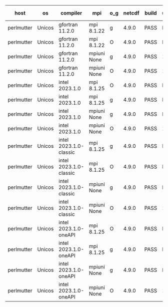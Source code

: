 

| host     | os       | compiler                              | mpi                      | o_g        | netcdf        | build       | u_pass          | u_fail          | s_pass            | s_fail            | e_pass             | e_fail             | nuopc_pass       | nuopc_fail       | artifacts link          |
|----------|----------|---------------------------------------|--------------------------|------------|---------------|-------------|-----------------|-----------------|-------------------|-------------------|--------------------|--------------------|------------------|------------------|-------------------------|
| perlmutter | Unicos | gfortran 11.2.0 | mpi 8.1.22  | g | 4.9.0  | PASS | None | None | None | None | None | None | None | None | <a href="https://github.com/esmf-org/esmf-test-artifacts/tree/0e472e1645042d445dd3061e5df24038d121184c/fix_oneAPI-component-shutdown/gfortran/11.2.0/g/mpi/8.1.22" target="_blank">0e472e1</a> | 
| perlmutter | Unicos | gfortran 11.2.0 | mpi 8.1.22  | O | 4.9.0  | PASS | None | None | None | None | None | None | None | None | <a href="https://github.com/esmf-org/esmf-test-artifacts/tree/9a6218ddb73741f71c0606420b7cc0dda5322f37/fix_oneAPI-component-shutdown/gfortran/11.2.0/O/mpi/8.1.22" target="_blank">9a6218d</a> | 
| perlmutter | Unicos | gfortran 11.2.0 | mpiuni None  | g | 4.9.0  | PASS | 12392 | 0 | 8 | 0 | 44 | 0 | None | None | <a href="https://github.com/esmf-org/esmf-test-artifacts/tree/29097585bea88e6b710afba5b6be9a03c9a90f66/fix_oneAPI-component-shutdown/gfortran/11.2.0/g/mpiuni/None" target="_blank">2909758</a> | 
| perlmutter | Unicos | gfortran 11.2.0 | mpiuni None  | O | 4.9.0  | PASS | 12392 | 0 | 8 | 0 | 44 | 0 | None | None | <a href="https://github.com/esmf-org/esmf-test-artifacts/tree/e2ae1068661b04448c4ed70e9c8d412dd56aa537/fix_oneAPI-component-shutdown/gfortran/11.2.0/O/mpiuni/None" target="_blank">e2ae106</a> | 
| perlmutter | Unicos | intel 2023.1.0 | mpi 8.1.25  | O | 4.9.0  | PASS | None | None | None | None | None | None | None | None | <a href="https://github.com/esmf-org/esmf-test-artifacts/tree/27f60f6c1d2218cf6837e496fa505ab88f669a5d/fix_oneAPI-component-shutdown/intel/2023.1.0/O/mpi/8.1.25" target="_blank">27f60f6</a> | 
| perlmutter | Unicos | intel 2023.1.0 | mpi 8.1.25  | g | 4.9.0  | PASS | None | None | None | None | None | None | None | None | <a href="https://github.com/esmf-org/esmf-test-artifacts/tree/97a20e134fdfde5c7ed0291fb9e2f283dc951194/fix_oneAPI-component-shutdown/intel/2023.1.0/g/mpi/8.1.25" target="_blank">97a20e1</a> | 
| perlmutter | Unicos | intel 2023.1.0 | mpiuni None  | g | 4.9.0  | PASS | None | None | None | None | None | None | None | None | <a href="https://github.com/esmf-org/esmf-test-artifacts/tree/67b10b501e17223762c9a553bd706a33e25e9c6f/fix_oneAPI-component-shutdown/intel/2023.1.0/g/mpiuni/None" target="_blank">67b10b5</a> | 
| perlmutter | Unicos | intel 2023.1.0 | mpiuni None  | O | 4.9.0  | PASS | 12392 | 0 | 8 | 0 | 44 | 0 | None | None | <a href="https://github.com/esmf-org/esmf-test-artifacts/tree/7e9935337b60182897d988ec15abffafd062efdf/fix_oneAPI-component-shutdown/intel/2023.1.0/O/mpiuni/None" target="_blank">7e99353</a> | 
| perlmutter | Unicos | intel 2023.1.0-classic | mpi 8.1.25  | g | 4.9.0  | PASS | None | None | None | None | None | None | None | None | <a href="https://github.com/esmf-org/esmf-test-artifacts/tree/847286f6c8a3276e5c710164f03e1c12a04ef33f/fix_oneAPI-component-shutdown/intel/2023.1.0-classic/g/mpi/8.1.25" target="_blank">847286f</a> | 
| perlmutter | Unicos | intel 2023.1.0-classic | mpi 8.1.25  | O | 4.9.0  | PASS | None | None | None | None | None | None | None | None | <a href="https://github.com/esmf-org/esmf-test-artifacts/tree/7df9efc1234cdb935f94909c312c0556a4cbea66/fix_oneAPI-component-shutdown/intel/2023.1.0-classic/O/mpi/8.1.25" target="_blank">7df9efc</a> | 
| perlmutter | Unicos | intel 2023.1.0-classic | mpiuni None  | g | 4.9.0  | PASS | None | None | None | None | None | None | None | None | <a href="https://github.com/esmf-org/esmf-test-artifacts/tree/b05d28b0706a25c5d5d679eaaf7ebc7ebe80a5bb/fix_oneAPI-component-shutdown/intel/2023.1.0-classic/g/mpiuni/None" target="_blank">b05d28b</a> | 
| perlmutter | Unicos | intel 2023.1.0-classic | mpiuni None  | O | 4.9.0  | PASS | 12392 | 0 | 8 | 0 | 44 | 0 | None | None | <a href="https://github.com/esmf-org/esmf-test-artifacts/tree/31f0828b918842035284140645fc06a315bd85a8/fix_oneAPI-component-shutdown/intel/2023.1.0-classic/O/mpiuni/None" target="_blank">31f0828</a> | 
| perlmutter | Unicos | intel 2023.1.0-oneAPI | mpi 8.1.25  | O | 4.9.0  | PASS | None | None | None | None | None | None | None | None | <a href="https://github.com/esmf-org/esmf-test-artifacts/tree/57548c36288bd75f8588252f91795ef50c55492a/fix_oneAPI-component-shutdown/intel/2023.1.0-oneAPI/O/mpi/8.1.25" target="_blank">57548c3</a> | 
| perlmutter | Unicos | intel 2023.1.0-oneAPI | mpi 8.1.25  | g | 4.9.0  | PASS | None | None | None | None | None | None | None | None | <a href="https://github.com/esmf-org/esmf-test-artifacts/tree/4a9ecbc322d0257d9fc664f41515005858f64dfd/fix_oneAPI-component-shutdown/intel/2023.1.0-oneAPI/g/mpi/8.1.25" target="_blank">4a9ecbc</a> | 
| perlmutter | Unicos | intel 2023.1.0-oneAPI | mpiuni None  | g | 4.9.0  | PASS | None | None | None | None | None | None | None | None | <a href="https://github.com/esmf-org/esmf-test-artifacts/tree/3cd6688398b08419a5fbd758787698aa36f769e1/fix_oneAPI-component-shutdown/intel/2023.1.0-oneAPI/g/mpiuni/None" target="_blank">3cd6688</a> | 
| perlmutter | Unicos | intel 2023.1.0-oneAPI | mpiuni None  | O | 4.9.0  | PASS | 12392 | 0 | 8 | 0 | 44 | 0 | None | None | <a href="https://github.com/esmf-org/esmf-test-artifacts/tree/87500183cc989b638b45b6ed5ff186c297ef1f0f/fix_oneAPI-component-shutdown/intel/2023.1.0-oneAPI/O/mpiuni/None" target="_blank">8750018</a> | 
